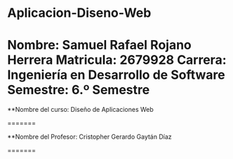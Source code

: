 # Aplicacion-Diseno-Web
Nombre: Samuel Rafael Rojano Herrera
Matricula: 2679928
Carrera: Ingeniería en Desarrollo de Software
Semestre: 6.º Semestre
=======

**Nombre del curso: Diseño de Aplicaciones Web

=======

**Nombre del Profesor: Cristopher Gerardo Gaytán Díaz

=======
